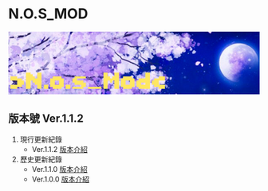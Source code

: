 # N.O.S_MOD
![This is an image](/icon.png)

## 版本號 Ver.1.1.2

1. 現行更新紀錄
   - Ver.1.1.2    [版本介紹](/logs/Beta_Ver._1.1.2.md)
2. 歷史更新紀錄
   - Ver.1.1.0    [版本介紹](/logs/Beta_Ver._1.1.0.md)
   - Ver.1.0.0    [版本介紹](/logs/Beta_Ver._1.0.0.md)
